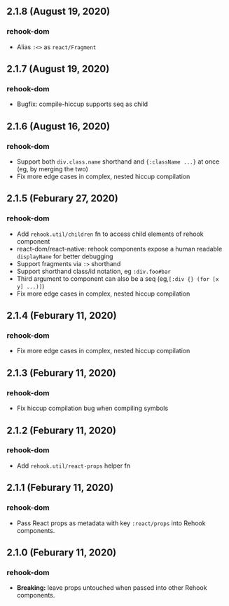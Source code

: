 ## 2.1.8 (August 19, 2020)

### rehook-dom

* Alias `:<>` as `react/Fragment`

## 2.1.7 (August 19, 2020)

### rehook-dom

* Bugfix: compile-hiccup supports seq as child 

## 2.1.6 (August 16, 2020)

### rehook-dom

* Support both `div.class.name` shorthand and `{:className ...}` at once (eg, by merging the two)
* Fix more edge cases in complex, nested hiccup compilation

## 2.1.5 (Feburary 27, 2020)

### rehook-dom

* Add `rehook.util/children` fn to access child elements of rehook component
* react-dom/react-native: rehook components expose a human readable `displayName` for better debugging
* Support fragments via `:>` shorthand
* Support shorthand class/id notation, eg `:div.foo#bar`
* Third argument to component can also be a seq (eg,`[:div {} (for [x y] ...)]`)
* Fix more edge cases in complex, nested hiccup compilation

## 2.1.4 (Feburary 11, 2020)

### rehook-dom

* Fix more edge cases in complex, nested hiccup compilation

## 2.1.3 (Feburary 11, 2020)

### rehook-dom

* Fix hiccup compilation bug when compiling symbols

## 2.1.2 (Feburary 11, 2020)

### rehook-dom

* Add `rehook.util/react-props` helper fn

## 2.1.1 (Feburary 11, 2020)

### rehook-dom

* Pass React props as metadata with key `:react/props` into Rehook components.

## 2.1.0 (Feburary 11, 2020)

### rehook-dom

* **Breaking:** leave props untouched when passed into other Rehook components.

